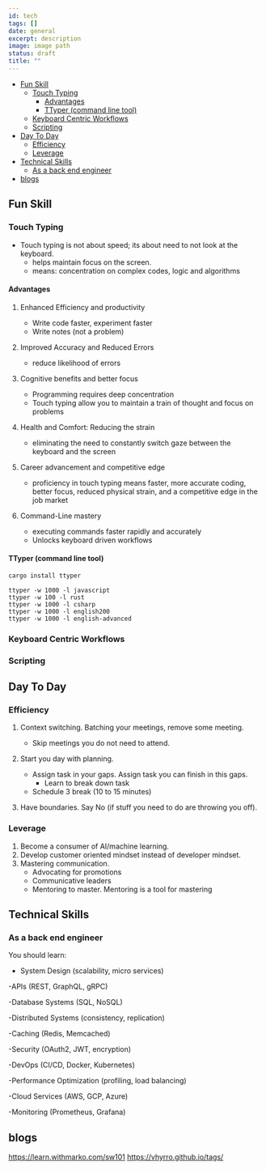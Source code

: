 ```yaml
---
id: tech
tags: []
date: general
excerpt: description
image: image path
status: draft
title: ""
---
```


<!--toc:start-->

- [Fun Skill](#fun-skill)
  - [Touch Typing](#touch-typing)
    - [Advantages](#advantages)
    - [TTyper (command line tool)](#ttyper-command-line-tool)
  - [Keyboard Centric Workflows](#keyboard-centric-workflows)
  - [Scripting](#scripting)
- [Day To Day](#day-to-day)
  - [Efficiency](#efficiency)
  - [Leverage](#leverage)
- [Technical Skills](#technical-skills)
  - [As a back end engineer](#as-a-back-end-engineer)
- [blogs](#blogs)
<!--toc:end-->

## Fun Skill

### Touch Typing

- Touch typing is not about speed; its about need to not look at the keyboard.
  - helps maintain focus on the screen.
  - means: concentration on complex codes, logic and algorithms

#### Advantages

1. Enhanced Efficiency and productivity

   - Write code faster, experiment faster
   - Write notes (not a problem)

2. Improved Accuracy and Reduced Errors

   - reduce likelihood of errors

3. Cognitive benefits and better focus

   - Programming requires deep concentration
   - Touch typing allow you to maintain a train of thought and focus on problems

4. Health and Comfort: Reducing the strain

   - eliminating the need to constantly switch gaze between the keyboard and the
     screen

5. Career advancement and competitive edge

   - proficiency in touch typing means faster, more accurate coding,
     better focus, reduced physical strain, and a competitive edge in the job market

6. Command-Line mastery
   - executing commands faster rapidly and accurately
   - Unlocks keyboard driven workflows

#### TTyper (command line tool)

```bash
cargo install ttyper
```

```ttyper
ttyper -w 1000 -l javascript
ttyper -w 100 -l rust
ttyper -w 1000 -l csharp
ttyper -w 1000 -l english200
ttyper -w 1000 -l english-advanced
```

### Keyboard Centric Workflows

### Scripting

## Day To Day

### Efficiency

1. Context switching. Batching your meetings, remove some meeting.

   - Skip meetings you do not need to attend.

2. Start you day with planning.

   - Assign task in your gaps. Assign task you can finish in this gaps.
     - Learn to break down task
   - Schedule 3 break (10 to 15 minutes)

3. Have boundaries. Say No (if stuff you need to do are throwing you off).

### Leverage

1. Become a consumer of AI/machine learning.
2. Develop customer oriented mindset instead of developer mindset.
3. Mastering communication.
   - Advocating for promotions
   - Communicative leaders
   - Mentoring to master. Mentoring is a tool for mastering

## Technical Skills

### As a back end engineer

You should learn:

- System Design (scalability, micro services)

-APIs (REST, GraphQL, gRPC)

-Database Systems (SQL, NoSQL)

-Distributed Systems (consistency, replication)

-Caching (Redis, Memcached)

-Security (OAuth2, JWT, encryption)

-DevOps (CI/CD, Docker, Kubernetes)

-Performance Optimization (profiling, load balancing)

-Cloud Services (AWS, GCP, Azure)

-Monitoring (Prometheus, Grafana)

## blogs

<https://learn.withmarko.com/sw101>
<https://vhyrro.github.io/tags/>
